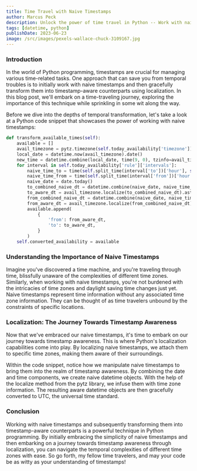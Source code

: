 ```yaml
---
title: Time Travel with Naive Timestamps
author: Marcus Peck
description: Unlock the power of time travel in Python -- Work with naive timestamps and embrace timestamp awareness through localization.
tags: [datetime, python]
publishDate: 2023-06-23
image: /src/images/pexels-wallace-chuck-3109167.jpg
---
```


### Introduction

In the world of Python programming, timestamps are crucial for managing various time-related tasks. One approach that can save you from temporal troubles is to initially work with naive timestamps and then gracefully transform them into timestamp-aware counterparts using localization. In this blog post, we'll embark on a time-traveling journey, exploring the importance of this technique while sprinkling in some wit along the way.

Before we dive into the depths of temporal transformation, let's take a look at a Python code snippet that showcases the power of working with naive timestamps:

```python
def transform_available_times(self):
    available = []
    avail_timezone = pytz.timezone(self.today_availability['timezone'])
    local_date = datetime.now(avail_timezone).date()
    new_time = datetime.combine(local_date, time(9, 0), tzinfo=avail_timezone)
    for interval in self.today_availability['rule']['intervals']:
        naive_time_to = time(self.split_time(interval['to'])['hour'], self.split_time(interval['to'])['minute'])
        naive_time_from = time(self.split_time(interval['from'])['hour'], self.split_time(interval['from'])['minute'])
        naive_date = date.today()
        to_combined_naive_dt = datetime.combine(naive_date, naive_time_to)
        to_aware_dt = avail_timezone.localize(to_combined_naive_dt).astimezone(timezone.utc)
        from_combined_naive_dt = datetime.combine(naive_date, naive_time_from)
        from_aware_dt = avail_timezone.localize(from_combined_naive_dt).astimezone(timezone.utc)
        available.append(
            {
                'from': from_aware_dt,
                'to': to_aware_dt,
            }
        )
    self.converted_availability = available
```

### Understanding the Importance of Naive Timestamps

Imagine you've discovered a time machine, and you're traveling through time, blissfully unaware of the complexities of different time zones. Similarly, when working with naive timestamps, you're not burdened with the intricacies of time zones and daylight saving time changes just yet. Naive timestamps represent time information without any associated time zone information. They can be thought of as time travelers unbound by the constraints of specific locations.

### Localization: The Journey Towards Timestamp Awareness

Now that we've embraced our naive timestamps, it's time to embark on our journey towards timestamp awareness. This is where Python's localization capabilities come into play. By localizing naive timestamps, we attach them to specific time zones, making them aware of their surroundings.

Within the code snippet, notice how we manipulate naive timestamps to bring them into the realm of timestamp awareness. By combining the date and time components, we create naive datetime objects. With the help of the localize method from the pytz library, we infuse them with time zone information. The resulting aware datetime objects are then gracefully converted to UTC, the universal time standard.

### Conclusion

Working with naive timestamps and subsequently transforming them into timestamp-aware counterparts is a powerful technique in Python programming. By initially embracing the simplicity of naive timestamps and then embarking on a journey towards timestamp awareness through localization, you can navigate the temporal complexities of different time zones with ease. So go forth, my fellow time travelers, and may your code be as witty as your understanding of timestamps!
